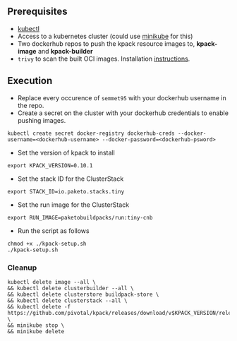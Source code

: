 ## Prerequisites
* [kubectl](https://kubernetes.io/docs/tasks/tools/install-kubectl-linux/)
* Access to a kubernetes cluster (could use [minikube](https://minikube.sigs.k8s.io/docs/start/) for this)
* Two dockerhub repos to push the kpack resource images to, **kpack-image** and **kpack-builder**
* `trivy` to scan the built OCI images. Installation [instructions](https://aquasecurity.github.io/trivy/v0.41/getting-started/installation/).

## Execution

* Replace every occurence of `semmet95` with your dockerhub username in the repo.
* Create a secret on the cluster with your dockerhub credentials to enable pushing images.
```
kubectl create secret docker-registry dockerhub-creds --docker-username=<dockerhub-username> --docker-password=<dockerhub-psword>
```

* Set the version of kpack to install
```
export KPACK_VERSION=0.10.1
```

* Set the stack ID for the ClusterStack
```
export STACK_ID=io.paketo.stacks.tiny
```

* Set the run image for the ClusterStack
```
export RUN_IMAGE=paketobuildpacks/run:tiny-cnb
```

* Run the script as follows
```
chmod +x ./kpack-setup.sh
./kpack-setup.sh
```

### Cleanup
```
kubectl delete image --all \
&& kubectl delete clusterbuilder --all \
&& kubectl delete clusterstore buildpack-store \
&& kubectl delete clusterstack --all \
&& kubectl delete -f https://github.com/pivotal/kpack/releases/download/v$KPACK_VERSION/release-$KPACK_VERSION.yaml \
&& minikube stop \
&& minikube delete
```